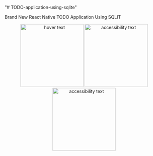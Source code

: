 "# TODO-application-using-sqlite" 

Brand New React Native TODO Application Using SQLIT

<p align="center">
  <img src="https://drive.google.com/uc?export=view&id=1V4C579UV-hdmTF7pyMCrZypNoA97vqvF" width="200" title="hover text">
  <img src="https://drive.google.com/uc?export=view&id=1V0pFe1gznLjaLHw1CAmM9BAOvWJXxxJl" width="200" alt="accessibility text">
  <img src="https://drive.google.com/uc?export=view&id=1V5WvZF1RV0-8syrVPF1cO-gNs3ckdVh_" width="200" alt="accessibility text">
  
</p>
